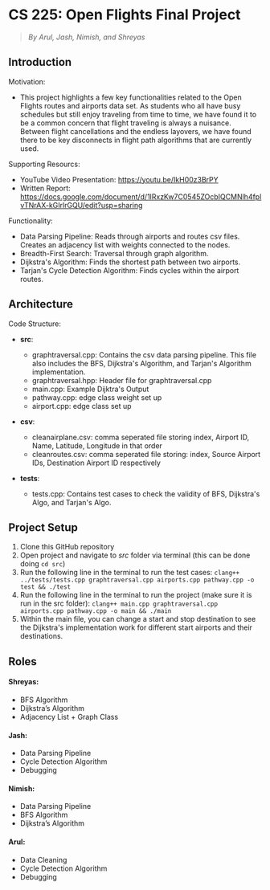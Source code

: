 # CS 225: Open Flights Final Project
> *By Arul, Jash, Nimish, and Shreyas*

## Introduction 
Motivation: 
* This project highlights a few key functionalities related to the Open Flights routes and airports data set. As students who all have busy schedules but still enjoy traveling from time to time, we have found it to be a common concern that flight traveling is always a nuisance. Between flight cancellations and the endless layovers, we have found there to be key disconnects in flight path algorithms that are currently used.

Supporting Resourcs:
* YouTube Video Presentation: https://youtu.be/IkH00z3BrPY
* Written Report: https://docs.google.com/document/d/1lRxzKw7C0545ZOcbIQCMNlh4fplvTNrAX-kGIrlrGQU/edit?usp=sharing 

Functionality:
* Data Parsing Pipeline: Reads through airports and routes csv files. Creates an adjacency list with weights connected to the nodes.
* Breadth-First Search: Traversal through graph algorithm.
* Dijkstra's Algorithm: Finds the shortest path between two airports. 
* Tarjan's Cycle Detection Algorithm: Finds cycles within the airport routes.

## Architecture
Code Structure:
  * **src**:
    * graphtraversal.cpp: Contains the csv data parsing pipeline. This file also includes the BFS, Dijkstra's Algorithm, and Tarjan's Algorithm implementation.
    * graphtraversal.hpp: Header file for graphtraversal.cpp
    * main.cpp: Example Dijktra's Output
    * pathway.cpp: edge class weight set up
    * airport.cpp: edge class set up
  * **csv**:    
    * cleanairplane.csv: comma seperated file storing index, Airport ID, Name, Latitude, Longitude in that order
    * cleanroutes.csv: comma seperated file storing: index, Source Airport IDs, Destination Airport ID respectively

  * **tests**: 
    * tests.cpp: Contains test cases to check the validity of BFS, Dijkstra's Algo, and Tarjan's Algo.
## Project Setup
1. Clone this GitHub repository
2. Open project and navigate to *src* folder via terminal (this can be done doing ```cd src```)
3. Run the following line in the terminal to run the test cases: 
```clang++ ../tests/tests.cpp graphtraversal.cpp airports.cpp pathway.cpp -o test && ./test```
4. Run the following line in the terminal to run the project (make sure it is run in the src folder): 
```clang++ main.cpp graphtraversal.cpp airports.cpp pathway.cpp -o main && ./main```
5. Within the main file, you can change a start and stop destination to see the Dijkstra's implementation work for different start airports and their destinations.
## Roles
#### Shreyas: 
* BFS Algorithm
* Dijkstra’s Algorithm
* Adjacency List + Graph Class

#### Jash: 
* Data Parsing Pipeline
* Cycle Detection Algorithm
* Debugging

#### Nimish: 
* Data Parsing Pipeline
* BFS Algorithm
* Dijkstra’s Algorithm

#### Arul: 
* Data Cleaning
* Cycle Detection Algorithm
* Debugging





